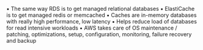 ▪ The same way RDS is to get managed relational databases
▪ ElastiCache is to get managed redis or memcached
▪ Caches are in-memory databases with really high performance, low latency
▪ Helps reduce load of databases for read intensive workloads
▪ AWS takes care of OS maintenance / patching, optimizations, setup, configuration, monitoring, failure recovery and backup
